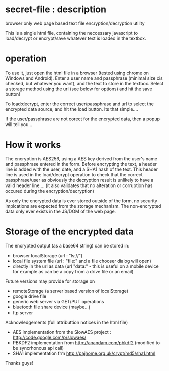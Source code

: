 # secret-file : description
browser only web page based text file encryption/decryption utility

This is a single html file, containing the neccessary javascript to load/decrypt or encrypt/save whatever text is loaded in the textbox.

# operation
To use it, just open the html file in a browser (tested using chrome on Windows and Android). Enter a user name and passphrase (minimal size cis checked, but whatever you want), and the text to store in the textbox. Select a storage method using the url (see below for options) and hit the save button!

To load:decrypt, enter the correct user/passphrase and url to select the encrypted data source, and hit the load button. Its that simple....

If the user/passphrase are not corect for the encrypted data, then a popup will tell you...

# How it works
The encryption is AES256, using a AES key derived from the user's name and passphrase entered in the form. Before encrypting the text, a header line is added with the user, date, and a SHA1 hash of the text. This header line is used in the load/decrypt operation to check that the correct passphrase/user as obviously the decryption result is unlikely to have a valid header line.... (it also validates that no alteration or corruption has occured during the encryption/decryption) 

As only the encrypted data is ever stored outside of the form, no security implcations are expected from the storage mechanism.
The non-encrypted data only ever exists in the JS/DOM of the web page.

# Storage of the encrypted data
The encrypted output (as a base64 string) can be stored in:
 - browser localStorage (url : "ls://<key>")
 - local file system file (url : "file:" and a file chooser dialog will open)
 - directly in the url as data (url "data:<base64 string>" - this is useful on a mobile device for example as can be a copy from a drive file or an email)
 
Future versions may provide for storage on
 - remoteStorage (a server based version of localStorage)
 - google drive file
 - generic web server via GET/PUT operations
 - bluetooth file share device (maybe...)
 - ftp server
 

 Acknowledgements (full attributtion notices in the html file)
 - AES implementation from the SlowAES project : http://code.google.com/p/slowaes/
 - PBKDF2 implementation from http://anandam.com/pbkdf2 (modified to be syncrhonous api call)
 - SHA1 implementation frm http://pajhome.org.uk/crypt/md5/sha1.html
 
Thsnks guys!

